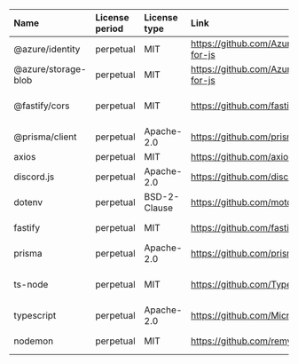 | Name                | License period | License type | Link                                              | Remote version | Installed version | Defined version | Author                                                   |
| :------------------ | :------------- | :----------- | :------------------------------------------------ | :------------- | :---------------- | :-------------- | :------------------------------------------------------- |
| @azure/identity     | perpetual      | MIT          | https://github.com/Azure/azure-sdk-for-js | 3.1.4          | 3.1.4             | ^3.1.3          | Microsoft Corporation                                    |
| @azure/storage-blob | perpetual      | MIT          | https://github.com/Azure/azure-sdk-for-js | 12.14.0        | 12.14.0           | ^12.13.0        | Microsoft Corporation                                    |
| @fastify/cors       | perpetual      | MIT          | https://github.com/fastify/fastify-cors  | 8.2.1          | 8.2.1             | ^8.2.1          | Tomas Della Vedova - @delvedor (http://delved.org)       |
| @prisma/client      | perpetual      | Apache-2.0   | https://github.com/prisma/prisma       | 4.13.0         | 4.13.0            | ^4.11.0         | Tim Suchanek <suchanek@prisma.io>                        |
| axios               | perpetual      | MIT          | https://github.com/axios/axios           | 1.3.6          | 1.3.6             | ^1.3.4          | Matt Zabriskie                                           |
| discord.js          | perpetual      | Apache-2.0   | https://github.com/discordjs/discord.js      | 14.9.0         | 14.9.0            | ^14.8.0         | n/a                                                      |
| dotenv              | perpetual      | BSD-2-Clause | https://github.com/motdotla/dotenv             | 16.0.3         | 16.0.3            | ^16.0.3         | n/a                                                      |
| fastify             | perpetual      | MIT          | https://github.com/fastify/fastify       | 4.15.0         | 4.15.0            | ^4.15.0         | Matteo Collina <hello@matteocollina.com>                 |
| prisma              | perpetual      | Apache-2.0   | https://github.com/prisma/prisma         | 4.13.0         | 4.13.0            | ^4.11.0         | Tim Suchanek <suchanek@prisma.io>                        |
| ts-node             | perpetual      | MIT          | https://github.com/TypeStrong/ts-node          | 10.9.1         | 10.9.1            | ^10.9.1         | Blake Embrey hello@blakeembrey.com http://blakeembrey.me |
| typescript          | perpetual      | Apache-2.0   | https://github.com/Microsoft/TypeScript  | 5.0.4          | 5.0.4             | ^5.0.2          | Microsoft Corp.                                          |
| nodemon             | perpetual      | MIT          | https://github.com/remy/nodemon          | 2.0.22         | 2.0.22            | ^2.0.22         | Remy Sharp https://github.com/remy                       |

